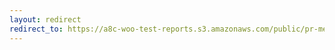 ```yaml
---
layout: redirect
redirect_to: https://a8c-woo-test-reports.s3.amazonaws.com/public/pr-merge/38764/api/index.html
---
```

